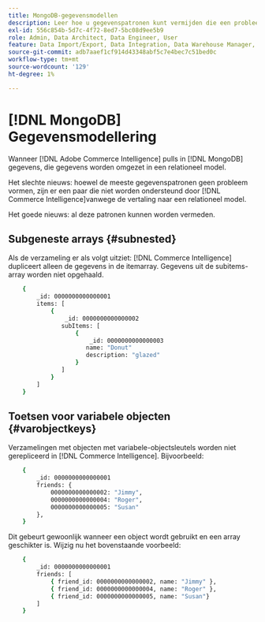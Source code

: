 ```yaml
---
title: MongoDB-gegevensmodellen
description: Leer hoe u gegevenspatronen kunt vermijden die een probleem vormen.
exl-id: 556c854b-5d7c-4f72-8ed7-5bc08d9ee5b9
role: Admin, Data Architect, Data Engineer, User
feature: Data Import/Export, Data Integration, Data Warehouse Manager, Commerce Tables
source-git-commit: adb7aaef1cf914d43348abf5c7e4bec7c51bed0c
workflow-type: tm+mt
source-wordcount: '129'
ht-degree: 1%

---
```


# [!DNL MongoDB] Gegevensmodellering

Wanneer [!DNL Adobe Commerce Intelligence] pulls in [!DNL MongoDB] gegevens, die gegevens worden omgezet in een relationeel model.

Het slechte nieuws: hoewel de meeste gegevenspatronen geen probleem vormen, zijn er een paar die niet worden ondersteund door [!DNL Commerce Intelligence]vanwege de vertaling naar een relationeel model.

Het goede nieuws: al deze patronen kunnen worden vermeden.

## Subgeneste arrays {#subnested}

Als de verzameling er als volgt uitziet: [!DNL Commerce Intelligence] dupliceert alleen de gegevens in de itemarray. Gegevens uit de subitems-array worden niet opgehaald.

```bash
    {
        _id: 0000000000000001
        items: [
            {
                _id: 0000000000000002
               subItems: [
                   {
                       _id: 0000000000000003
                      name: "Donut"
                      description: "glazed"
                   }
               ]
            }
        ]
    }
```

## Toetsen voor variabele objecten {#varobjectkeys}

Verzamelingen met objecten met variabele-objectsleutels worden niet gerepliceerd in [!DNL Commerce Intelligence]. Bijvoorbeeld:

```bash
    {
        _id: 0000000000000001
        friends: {
            0000000000000002: "Jimmy",
            0000000000000004: "Roger",
            0000000000000005: "Susan"
        },
    }
```

Dit gebeurt gewoonlijk wanneer een object wordt gebruikt en een array geschikter is. Wijzig nu het bovenstaande voorbeeld:

```bash
    {
        _id: 0000000000000001
        friends: [
            { friend_id: 0000000000000002, name: "Jimmy" },
            { friend_id: 0000000000000004, name: "Roger" },
            { friend_id: 0000000000000005, name: "Susan"}
        ]
    }
```
